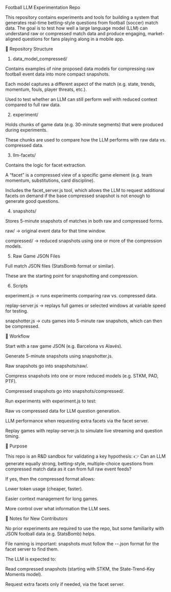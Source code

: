 Football LLM Experimentation Repo

This repository contains experiments and tools for building a system that generates real-time betting-style questions from football (soccer) match data. The goal is to test how well a large language model (LLM) can understand raw or compressed match data and produce engaging, market-aligned questions for fans playing along in a mobile app.

📂 Repository Structure
1. data_model_compressed/

Contains examples of nine proposed data models for compressing raw football event data into more compact snapshots.

Each model captures a different aspect of the match (e.g. state, trends, momentum, fouls, player threats, etc.).

Used to test whether an LLM can still perform well with reduced context compared to full raw data.

2. experiment/

Holds chunks of game data (e.g. 30-minute segments) that were produced during experiments.

These chunks are used to compare how the LLM performs with raw data vs. compressed data.

3. llm-facets/

Contains the logic for facet extraction.

A “facet” is a compressed view of a specific game element (e.g. team momentum, substitutions, card discipline).

Includes the facet_server.js tool, which allows the LLM to request additional facets on demand if the base compressed snapshot is not enough to generate good questions.

4. snapshots/

Stores 5-minute snapshots of matches in both raw and compressed forms.

raw/ → original event data for that time window.

compressed/ → reduced snapshots using one or more of the compression models.

5. Raw Game JSON Files

Full match JSON files (StatsBomb format or similar).

These are the starting point for snapshotting and compression.

6. Scripts

experiment.js → runs experiments comparing raw vs. compressed data.

replay-server.js → replays full games or selected windows at variable speed for testing.

snapshotter.js → cuts games into 5-minute raw snapshots, which can then be compressed.

🚀 Workflow

Start with a raw game JSON (e.g. Barcelona vs Alavés).

Generate 5-minute snapshots using snapshotter.js.

Raw snapshots go into snapshots/raw/.

Compress snapshots into one or more reduced models (e.g. STKM, PAD, PTF).

Compressed snapshots go into snapshots/compressed/.

Run experiments with experiment.js to test:

Raw vs compressed data for LLM question generation.

LLM performance when requesting extra facets via the facet server.

Replay games with replay-server.js to simulate live streaming and question timing.

🎯 Purpose

This repo is an R&D sandbox for validating a key hypothesis:
👉 Can an LLM generate equally strong, betting-style, multiple-choice questions from compressed match data as it can from full raw event feeds?

If yes, then the compressed format allows:

Lower token usage (cheaper, faster).

Easier context management for long games.

More control over what information the LLM sees.

📌 Notes for New Contributors

No prior experiments are required to use the repo, but some familiarity with JSON football data (e.g. StatsBomb) helps.

File naming is important: snapshots must follow the <gameId>-<start>-<end>.json format for the facet server to find them.

The LLM is expected to:

Read compressed snapshots (starting with STKM, the State-Trend-Key Moments model).

Request extra facets only if needed, via the facet server.
